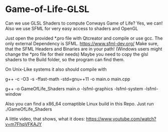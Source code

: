 # Game-of-Life-GLSL
Can we use GLSL Shaders to compute Conways Game of Life? Yes, we can! Also we use SFML for very easy access to shaders and OpenGL



Just open the provided *.pro file with Qtcreator and compile or use gcc. The only external Dependency is SFML.
https://www.sfml-dev.org/
Make sure, that the SFML Headers and Binaries are in your path! (Windows users might change the *pro file for their needs)
Maybe you need to copy the glsl shaders to the Build folder, so the program can find them.

On Unix-Like systems it also should compile with

g++ -c -O3 -s -ffast-math -std=gnu++11 -o main.o main.cpp

g++ -o GameOfLife_Shaders main.o -lsfml-graphics -lsfml-system -lsfml-window

Also you can find a x86_64 comaptible Linux build in this Repo. Just run
./GameOfLife_Shaders

A little video, that shows, what it does: https://www.youtube.com/watch?v=m7FhqVFKAJY
